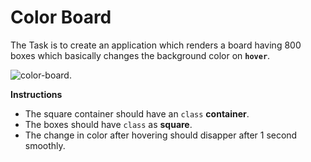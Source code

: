 # Color Board

The Task is to create an application which renders a board having 800 boxes which basically changes the background color on **`hover`**.

![color-board](https://user-images.githubusercontent.com/65496184/219616985-76e02337-8ca9-4c99-844b-924a45d5dadf.png).

**Instructions**
- The square container should have an `class` **container**.
- The boxes should have `class` as **square**.
- The change in color after hovering should disapper after 1 second smoothly.
